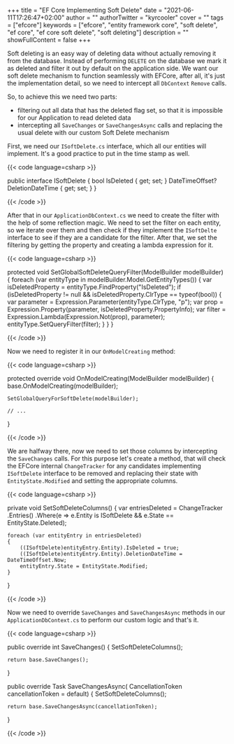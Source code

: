 +++
title = "EF Core Implementing Soft Delete"
date = "2021-06-11T17:26:47+02:00"
author = ""
authorTwitter = "kyrcooler"
cover = ""
tags = ["efcore"]
keywords = ["efcore", "entity framework core", "soft delete", "ef core", "ef core soft delete", "soft deleting"]
description = ""
showFullContent = false
+++

Soft deleting is an easy way of deleting data without actually removing it from the database. Instead of performing `DELETE` on the database we mark it as deleted and filter it out by default on the application side. We want our soft delete mechanism to function seamlessly with EFCore, after all, it's just the implementation detail, so we need to intercept all `DbContext` `Remove` calls.

So, to achieve this we need two parts: 
- filtering out all data that has the deleted flag set, so that it is impossible for our Application to read deleted data
- intercepting all `SaveChanges` or `SaveChangesAsync` calls and replacing the usual delete with our custom Soft Delete mechanism

First, we need our `ISoftDelete.cs` interface, which all our entities will implement. It's a good practice to put in the time stamp as well.

{{< code language=csharp >}}

public interface ISoftDelete
{
    bool IsDeleted { get; set; }
    DateTimeOffset? DeletionDateTime { get; set; }
}

{{< /code >}}

After that in our `ApplicationDbContext.cs` we need to create the filter with the help of some reflection magic. We need to set the filter on each entity, so we iterate over them and then check if they implement the `ISoftDelte` interface to see if they are a candidate for the filter. After that, we set the filtering by getting the property and creating a lambda expression for it.

{{< code language=csharp >}}

protected void SetGlobalSoftDeleteQueryFilter(ModelBuilder modelBuilder)
{
    foreach (var entityType in modelBuilder.Model.GetEntityTypes())
    {
        var isDeletedProperty = entityType.FindProperty("IsDeleted");
        if (isDeletedProperty != null && isDeletedProperty.ClrType == typeof(bool))
        {
            var parameter = Expression.Parameter(entityType.ClrType, "p");
            var prop = Expression.Property(parameter, isDeletedProperty.PropertyInfo);
            var filter = Expression.Lambda(Expression.Not(prop), parameter);
            entityType.SetQueryFilter(filter);
        }
    }
}

{{< /code >}}

Now we need to register it in our `OnModelCreating` method:

{{< code language=csharp >}}

protected override void OnModelCreating(ModelBuilder modelBuilder)
{
    base.OnModelCreating(modelBuilder);

    SetGlobalQueryForSoftDelete(modelBuilder);

    // ...
}

{{< /code >}}

We are halfway there, now we need to set those columns by intercepting the `SaveChanges` calls. For this purpose let's create a method, that will check the EFCore internal `ChangeTracker` for any candidates implementing `ISoftDelete` interface to be removed and replacing their state with `EntityState.Modified` and setting the appropriate columns.

{{< code language=csharp >}}

private void SetSoftDeleteColumns()
{
    var entriesDeleted = ChangeTracker
        .Entries()
        .Where(e => e.Entity is ISoftDelete && e.State == EntityState.Deleted);

    foreach (var entityEntry in entriesDeleted)
    {
        ((ISoftDelete)entityEntry.Entity).IsDeleted = true;
        ((ISoftDelete)entityEntry.Entity).DeletionDateTime = DateTimeOffset.Now;
        entityEntry.State = EntityState.Modified;
    }
}


{{< /code >}}

Now we need to override `SaveChanges` and `SaveChangesAsync` methods in our `ApplicationDbContext.cs` to perform our custom logic and that's it.

{{< code language=csharp >}}

public override int SaveChanges()
{
    SetSoftDeleteColumns();

    return base.SaveChanges();
}

public override Task<int> SaveChangesAsync(
    CancellationToken cancellationToken = default)
{
    SetSoftDeleteColumns();

    return base.SaveChangesAsync(cancellationToken);
}

{{< /code >}}